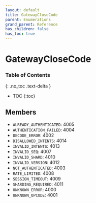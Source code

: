 ```yaml
---
layout: default
title: GatewayCloseCode
parent: Enumerations
grand_parent: Reference
has_children: false
has_toc: true
---
```


# GatewayCloseCode
### Table of Contents
{: .no_toc .text-delta }

- TOC
{:toc}
## Members
- `ALREADY_AUTHENTICATED`: 4005
- `AUTHENTICATION_FAILED`: 4004
- `DECODE_ERROR`: 4002
- `DISALLOWED_INTENTS`: 4014
- `INVALID_INTENTS`: 4013
- `INVALID_SEQ`: 4007
- `INVALID_SHARD`: 4010
- `INVALID_VERSION`: 4012
- `NOT_AUTHENTICATED`: 4003
- `RATE_LIMITED`: 4008
- `SESSION_TIMEOUT`: 4009
- `SHARDING_REQUIRED`: 4011
- `UNKNOWN_ERROR`: 4000
- `UNKNOWN_OPCODE`: 4001
